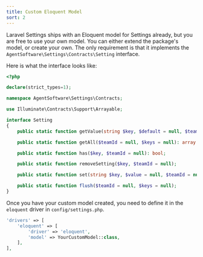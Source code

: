```yaml
---
title: Custom Eloquent Model
sort: 2
---
```


Laravel Settings ships with an Eloquent model for Settings already, but you are free to use your own model. You can either extend
the package's model, or create your own. The only requirement is that it implements the `AgentSoftware\Settings\Contracts\Setting` interface.

Here is what the interface looks like:

```php
<?php

declare(strict_types=1);

namespace AgentSoftware\Settings\Contracts;

use Illuminate\Contracts\Support\Arrayable;

interface Setting
{
    public static function getValue(string $key, $default = null, $teamId = null);

    public static function getAll($teamId = null, $keys = null): array|Arrayable;

    public static function has($key, $teamId = null): bool;

    public static function removeSetting($key, $teamId = null);

    public static function set(string $key, $value = null, $teamId = null);

    public static function flush($teamId = null, $keys = null);
}
```

Once you have your custom model created, you need to define it in the `eloquent` driver in `config/settings.php`.

```php
'drivers' => [
    'eloquent' => [
        'driver' => 'eloquent',
        'model' => YourCustomModel::class,
    ],
],
```
